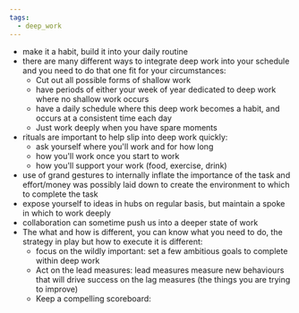 ```yaml
---
tags:
  - deep_work
---
```

- make it a habit, build it into your daily routine
- there are many different ways to integrate deep work into your schedule and you need to do that one fit for your circumstances:
	- Cut out all possible forms of shallow work
	- have periods of either your week of year dedicated to deep work where no shallow work occurs 
	- have a daily schedule where this deep work becomes a habit, and occurs at a consistent time each day
	- Just work deeply when you have spare moments
- rituals are important to help slip into deep work quickly:
	- ask yourself where you'll work and for how long
	- how you'll work once you start to work
	- how you'll support your work (food, exercise, drink)
- use of grand gestures to internally inflate the importance of the task and effort/money was possibly laid down to create the environment to which to complete the task
- expose yourself to ideas in hubs on regular basis, but maintain a spoke in which to work deeply
- collaboration can sometime push us into a deeper state of work
- The what and how is different, you can know what you need to do, the strategy in play but how to execute it is different:
	- focus on the wildly important: set a few ambitious goals to complete within deep work
	- Act on the lead measures: lead measures measure new behaviours that will drive success on the lag measures (the things you are trying to improve)
	- Keep a compelling scoreboard: 